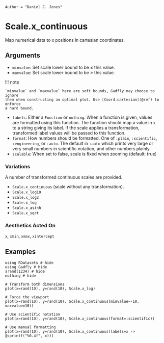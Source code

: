 ```@meta
Author = "Daniel C. Jones"
```

# Scale.x_continuous

Map numerical data to x positions in cartesian coordinates.

## Arguments

  * `minvalue`: Set scale lower bound to be ≤ this value.
  * `maxvalue`: Set scale lower bound to be ≥ this value.

!!! note

    `minvalue` and `maxvalue` here are soft bounds, Gadfly may choose to ignore
    them when constructing an optimal plot. Use [Coord.cartesian](@ref) to enforce
    a hard bound.

  * `labels`: Either a `Function` or `nothing`. When a
    function is given, values are formatted using this function. The function
    should map a value in `x` to a string giving its label. If the scale
    applies a transformation, transformed label values will be passed to this
    function.
  * `format`: How numbers should be formatted. One of `:plain`, `:scientific`,
    `:engineering`, or `:auto`. The default in `:auto` which prints very large or very small
    numbers in scientific notation, and other numbers plainly.
  * `scalable`: When set to false, scale is fixed when zooming (default: true)

### Variations

A number of transformed continuous scales are provided.

  * `Scale.x_continuous` (scale without any transformation).
  * `Scale.x_log10`
  * `Scale.x_log2`
  * `Scale.x_log`
  * `Scale.x_asinh`
  * `Scale.x_sqrt`


### Aesthetics Acted On

`x`, `xmin`, `xmax`, `xintercept`

## Examples

```@example 1
using RDatasets # hide
using Gadfly # hide
srand(1234) # hide
nothing # hide
```

```@example 1
# Transform both dimensions
plot(x=rand(10), y=rand(10), Scale.x_log)
```

```@example 1
# Force the viewport
plot(x=rand(10), y=rand(10), Scale.x_continuous(minvalue=-10, maxvalue=10))
```


```@example 1
# Use scientific notation
plot(x=rand(10), y=rand(10), Scale.x_continuous(format=:scientific))
```

```@example 1
# Use manual formatting
plot(x=rand(10), y=rand(10), Scale.x_continuous(labels=x -> @sprintf("%0.4f", x)))
```
